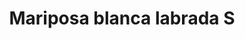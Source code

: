 ---
title: Mariposa blanca labrada S
date: 
draft: false

# descripcion
description : Dije de plata 925 y nácar

materials: Plata 925

color: Plateado y nácar blanco

dimensions: 2,2cm largo

code: 02-25-0626

type: "Dijes"

categories: []

price: $6.600,00

price_eftvo: $5.610,00

# Images
# first image will be shown in the product page
images:
  # - image: "images/path_to_image"
  # La ubicacion de las imagenes es imagenes/Dijes/Dijes.Nácar/02-25-0626-mariposa-blanca-labrada-s
  - image: "./images/dijes/nácar/02-25-0626.JPG"
---
